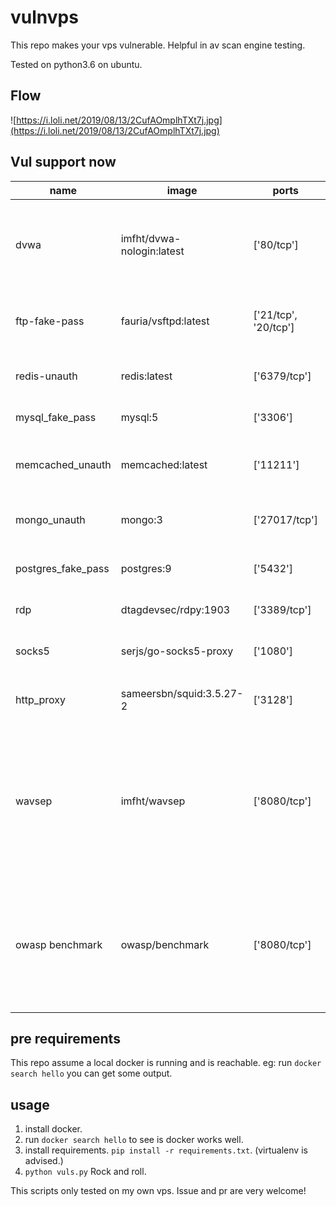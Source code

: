 # vulnvps
This repo makes your vps vulnerable. Helpful in av scan engine testing.
 
Tested on python3.6 on ubuntu. 

## Flow
![https://i.loli.net/2019/08/13/2CufAOmplhTXt7j.jpg](https://i.loli.net/2019/08/13/2CufAOmplhTXt7j.jpg)

## Vul support now

| name               | image                     | ports                | ttl        | desc                                                                                      |
|--------------------|---------------------------|----------------------|------------|-------------------------------------------------------------------------------------------|
| dvwa               | imfht/dvwa-nologin:latest | ['80/tcp']           | 144000 min | dvwa是一个用来进行安全脆弱性鉴定的PHP/MySQL Web应用。                                     |
| ftp-fake-pass      | fauria/vsftpd:latest      | ['21/tcp', '20/tcp'] | 60 min     | 一个真实的FTP弱口令环境。test:123456                                                      |
| redis-unauth       | redis:latest              | ['6379/tcp']         | 10 min     | 一个未授权的Redis服务。                                                                   |
| mysql_fake_pass    | mysql:5                   | ['3306']             | 10 min     | 一个弱口令MySQL服务                                                                       |
| memcached_unauth   | memcached:latest          | ['11211']            | 60 min     | 一个未授权的memcached服务。                                                               |
| mongo_unauth       | mongo:3                   | ['27017/tcp']        | 60 min     | 一个未授权的MongoDB服务.                                                                  |
| postgres_fake_pass | postgres:9                | ['5432']             | 60 min     | 一个未授权的postgres服务.                                                                 |
| rdp                | dtagdevsec/rdpy:1903      | ['3389/tcp']         | 60 min     | 一个开放的rdp服务                                                                         |
| socks5             | serjs/go-socks5-proxy     | ['1080']             | 1440 min   | 一个开放的socks5服务。                                                                    |
| http_proxy         | sameersbn/squid:3.5.27-2  | ['3128']             | 1440 min   | 一个开放的HTTP代理服务                                                                    |
| wavsep             | imfht/wavsep              | ['8080/tcp']         | 1440 min   | WAVSEP 是一个包含漏洞的web应用程序，目的是帮助测试web应用漏洞扫描器的功能、质量和准确性。 |
| owasp benchmark    | owasp/benchmark           | ['8080/tcp']         | 1440 min   | OWASP benchmark是OWASP组织用来评估那些自动化安全扫描工具的速度、覆盖范围和准确性          |

## pre requirements
This repo assume a local docker is running and is reachable.
eg: run `docker search hello` you can get some output.

## usage
1. install docker.
2. run `docker search hello` to see is docker works well.
3. install requirements. `pip install -r requirements.txt`. (virtualenv is advised.)
4. `python vuls.py` Rock and roll.

This scripts only tested on my own vps.
Issue and pr are very welcome! 

